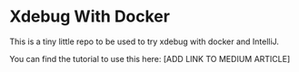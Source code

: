 Xdebug With Docker
==================

This is a tiny little repo to be used to try xdebug with docker and IntelliJ. 

You can find the tutorial to use this here: [ADD LINK TO MEDIUM ARTICLE]

